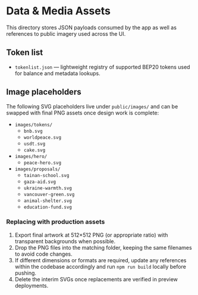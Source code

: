 # Data & Media Assets

This directory stores JSON payloads consumed by the app as well as references to public imagery used across the UI.

## Token list

- `tokenlist.json` — lightweight registry of supported BEP20 tokens used for balance and metadata lookups.

## Image placeholders

The following SVG placeholders live under `public/images/` and can be swapped with final PNG assets once design work is complete:

- `images/tokens/`
  - `bnb.svg`
  - `worldpeace.svg`
  - `usdt.svg`
  - `cake.svg`
- `images/hero/`
  - `peace-hero.svg`
- `images/proposals/`
  - `tainan-school.svg`
  - `gaza-aid.svg`
  - `ukraine-warmth.svg`
  - `vancouver-green.svg`
  - `animal-shelter.svg`
  - `education-fund.svg`

### Replacing with production assets

1. Export final artwork at 512×512 PNG (or appropriate ratio) with transparent backgrounds when possible.
2. Drop the PNG files into the matching folder, keeping the same filenames to avoid code changes.
3. If different dimensions or formats are required, update any references within the codebase accordingly and run `npm run build` locally before pushing.
4. Delete the interim SVGs once replacements are verified in preview deployments.
